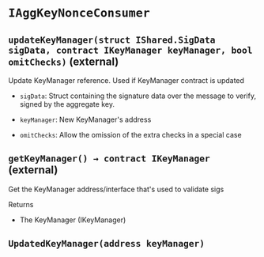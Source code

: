 # `IAggKeyNonceConsumer`

## `updateKeyManager(struct IShared.SigData sigData, contract IKeyManager keyManager, bool omitChecks)` (external)

 Update KeyManager reference. Used if KeyManager contract is updated

- `sigData`:    Struct containing the signature data over the message
                  to verify, signed by the aggregate key.

- `keyManager`: New KeyManager's address

- `omitChecks`: Allow the omission of the extra checks in a special case

## `getKeyManager() → contract IKeyManager` (external)

 Get the KeyManager address/interface that's used to validate sigs

Returns

- The KeyManager (IKeyManager)

## `UpdatedKeyManager(address keyManager)`
